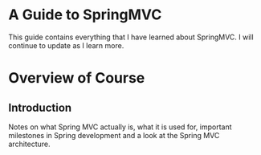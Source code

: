 # A Guide to SpringMVC

This guide contains everything that I have learned about SpringMVC. I will continue to update as I learn more.


# Overview of Course

## Introduction

Notes on what Spring MVC actually is, what it is used for, important milestones in Spring development and a look at the Spring MVC architecture.